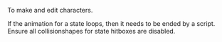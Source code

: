 To make and edit characters.

If the animation for a state loops, then it needs to be ended by a script.
Ensure all collisionshapes for state hitboxes are disabled.